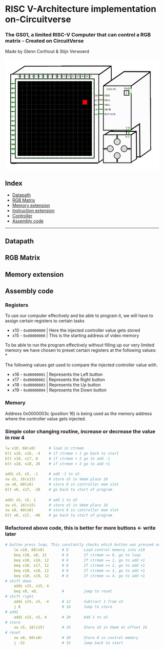 # RISC V-Architecture implementation on-Circuitverse
### The GS01, a limited RISC-V Computer that can control a RGB matrix - Created on CircuitVerse
Made by Glenn Corthout & Stijn Verwoerd 

![alt text](GS01_T.gif)


## Index

* [Datapath](#heading-1 "Goto Datapath")
* [RGB Matrix](#heading-1 "Goto RGB Matrix")
* [Memory extension](#heading-1 "Goto Memory extension")
* [Instruction extension](#heading-1 "Instruction extension")
* [Controller](#heading-1 "Controller")
* [Assembly code](#heading-1 "Assembly code")
---

## Datapath

## RGB Matrix

## Memory extension

## Assembly code

### Registers


To use our computer effectively and be able to program it, we will have to assign certain registers to certain tasks

* x10 - ```0x00000000``` | Here the injected controller value gets stored
* x15 - ```0x00000000``` | This is the starting address of video memory

To be able  to run the program effectively without filling up our very limited memory we have chosen to preset certain registers at the following values: *

The following values get used to compare the injected controller value with.
* x16 - ```0x00000001``` | Represents the Left button
* x17 - ```0x00000002``` | Represents the Right button
* x18 - ```0x00000003``` | Represents the Up button
* x19 - ```0x00000004``` | Represents the Down button

### Memory

Address 0x0000003c (position 16) is being used as the memory address where the controller value gets injected.


### Simple color changing routine, increase or decrease the value in row 4
```YAML
lw x10, 60(x0)      # load in ctrmem
blt x10, x16, -4    # if ctrmem < 1 go back to start
blt x10, x17, 8     # if ctrmem < 2 go to add -1
blt x10, x18, 20    # if ctrmem < 3 go to add +1

addi x5, x5, -1     # add -1 to x5
sw x5, 16(x15)      # store x5 in Vmem place 16
sw x0, 60(x0)       # store 0 in controller mem slot
blt x0, x17, -28    # go back to start of program

addi x5, x5, 1      # add 1 to x5
sw x5, 16(x15)      # store x5 in Vmem place 16
sw x0, 60(x0)       # store 0 in controller mem slot
blt x0, x17, -48    # go back to start of program
```

### Refactored above code, this is better for more buttons <- write later

```YAML
# button press loop, This constantly checks which button was pressed and then jumps to the related code
    lw x10, 60(x0)        # 0       Load control memory into x10
    beq x10, x0, 12       # 8       If ctrmem == 0, go to loop
    beq x10, x16, 12      # 8       If ctrmem == 1, go to add +1
    beq x10, x17, 12      # 8       If ctrmem == 2, go to add +1
    beq x10, x18, 12      # 8       If ctrmem == 3, go to add +1
    beq x10, x19, 12      # 8       If ctrmem == 4, go to add +1
# shift down
    addi x15, x15, 4
    beq x0, x0,           #         jump to reset
# shift right
    addi x15, x5, -4      # 12      Subtract 1 from x5
    j 8                   # 16      Jump to store
# add1        
    addi x15, x5, 4       # 20      Add 1 to x5
# store
    sw x5, 16(x15)        # 24      Store x5 in Vmem at offset 16
# reset
    sw x0, 60(x0)         # 28      Store 0 in control memory
    j -32                 # 32      Jump back to start

```